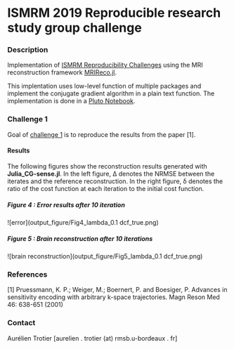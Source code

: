 # ISMRM 2019 Reproducible research study group challenge

### Description

Implementation of [ISMRM Reproducibility Challenges](https://ismrm.github.io/rrsg/) using the MRI reconstruction framework [MRIReco.jl](https://travis-ci.org/github/MagneticResonanceImaging/MRIReco.jl). 

This implentation uses low-level function of multiple packages and implement the conjugate gradient algorithm in a plain text function. The implementation is done in a [Pluto Notebook](https://github.com/fonsp/Pluto.jl).

### Challenge 1

Goal of [challenge 1](https://blog.ismrm.org/2019/04/02/ismrm-reproducible-research-study-group-2019-reproduce-a-seminal-paper-initiative/) is to reproduce the results from the paper [1]. 

#### Results
The following figures show the reconstruction results generated with **Julia_CG-sense.jl**.
In the left figure, Δ denotes the NRMSE between the iterates and the reference reconstruction.
In the right figure, δ denotes the ratio of the cost function at each iteration to the initial cost function.

##### Figure 4 : Error results after 10 iteration

![error](output_figure/Fig4_lambda_0.1 dcf_true.png)

##### Figure 5 : Brain reconstruction after 10 iterations

![brain reconstruction](output_figure/Fig5_lambda_0.1 dcf_true.png)

### References

[1] Pruessmann, K. P.; Weiger, M.; Boernert, P. and Boesiger, P. Advances in sensitivity encoding with arbitrary k-space trajectories. Magn Reson Med 46: 638-651 (2001)

### Contact

Aurélien Trotier [aurelien . trotier (at) rmsb.u-bordeaux . fr]


